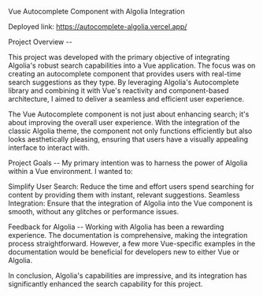 Vue Autocomplete Component with Algolia Integration

Deployed link:
https://autocomplete-algolia.vercel.app/

Project Overview -- 

This project was developed with the primary objective of integrating Algolia's robust search capabilities into a Vue application. The focus was on creating an autocomplete component that provides users with real-time search suggestions as they type. By leveraging Algolia's Autocomplete library and combining it with Vue's reactivity and component-based architecture, I aimed to deliver a seamless and efficient user experience.

The Vue Autocomplete component is not just about enhancing search; it's about improving the overall user experience. With the integration of the classic Algolia theme, the component not only functions efficiently but also looks aesthetically pleasing, ensuring that users have a visually appealing interface to interact with.

Project Goals -- 
My primary intention was to harness the power of Algolia within a Vue environment. I wanted to:

Simplify User Search: Reduce the time and effort users spend searching for content by providing them with instant, relevant suggestions.
Seamless Integration: Ensure that the integration of Algolia into the Vue component is smooth, without any glitches or performance issues.

Feedback for Algolia --
Working with Algolia has been a rewarding experience. The documentation is comprehensive, making the integration process straightforward. However, a few more Vue-specific examples in the documentation would be beneficial for developers new to either Vue or 
Algolia. 

In conclusion, Algolia's capabilities are impressive, and its integration has significantly enhanced the search capability for this project. 
